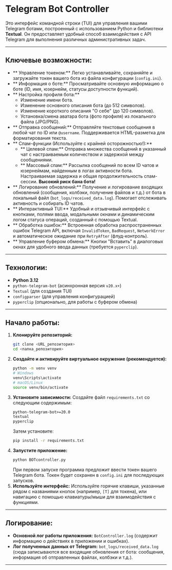 #  Telegram Bot Controller 

Это интерфейс командной строки (TUI) для управления вашими Telegram ботами, построенный с использованием Python и библиотеки **Textual**. Он предоставляет удобный способ взаимодействия с API Telegram для выполнения различных административных задач.

---

##  Ключевые возможности:

*   ** Управление токеном:** Легко устанавливайте, сохраняйте и загружайте токен вашего бота из файла конфигурации (`config.ini`).
*   ** Информация о боте:** Просматривайте основную информацию о боте (ID, имя, юзернейм, статусы доступности функций).
*   ** Настройка профиля бота:**
    *   Изменение имени бота.
    *   Изменение основного описания бота (до 512 символов).
    *   Изменение короткого описания "О себе" (до 120 символов).
    *   Установка/смена аватара бота (фото профиля) из локального файла (JPG/PNG).
*   ** Отправка сообщений:** Отправляйте текстовые сообщения в любой чат по ID или `@username`. Поддерживается HTML-разметка для форматирования текста.
*   ** Спам-функции (Используйте с крайней осторожностью!):**
    *   ** Целевой спам:** Отправка множества сообщений в указанный чат с настраиваемым количеством и задержкой между сообщениями.
    *   ** Массовый спам:** Рассылка сообщений по всем ID чатов и юзернеймам, найденным в логах активности бота. Настраиваемая задержка и общая продолжительность спам-сессии. **Высокий риск бана бота!**
*   ** Логирование обновлений:** Получение и логирование входящих обновлений (сообщения, колбэки, получение файлов и т.д.) от бота в локальный файл (`bot_logs/received_data.log`). Помогает отслеживать активность и собирать ID чатов.
*   ** Интерактивный TUI:** Удобный и отзывчивый интерфейс с кнопками, полями ввода, модальными окнами и динамическим логом статуса операций, созданный с помощью Textual.
*   ** Обработка ошибок:** Встроенная обработка распространенных ошибок Telegram API, включая `InvalidToken`, `BadRequest`, `NetworkError` и автоматическое ожидание при `RetryAfter` (флуд-контроль).
*   ** Управление буфером обмена:** Кнопки "Вставить" в диалоговых окнах для удобного ввода данных (требуется `pyperclip`).

---

##  Технологии:

*   **Python 3.12**
*   `python-telegram-bot` (асинхронная версия `v20.x+`)
*   `Textual` (для создания TUI)
*   `configparser` (для управления конфигурацией)
*   `pyperclip` (опционально, для работы с буфером обмена)

---

##  Начало работы:

1.  **Клонируйте репозиторий:**
    ```bash
    git clone <URL_репозитория>
    cd <папка_репозитория>
    ```
2.  **Создайте и активируйте виртуальное окружение (рекомендуется):**
    ```bash
    python -m venv venv
    # Windows
    venv\Scripts\activate
    # macOS/Linux
    source venv/bin/activate
    ```
3.  **Установите зависимости:**
    Создайте файл `requirements.txt` со следующим содержимым:
    ```txt
    python-telegram-bot>=20.0
    textual
    pyperclip
    ```
    Затем установите:
    ```bash
    pip install -r requirements.txt
    ```
4.  **Запустите приложение:**
    ```bash
    python BOTcontroller.py
    ```
    При первом запуске программа предложит ввести токен вашего Telegram бота. Токен будет сохранен в `config.ini` для последующих запусков.
5.  **Используйте интерфейс:**
    Используйте горячие клавиши, указанные рядом с названиями кнопок (например, `[T]` для токена), или навигацию с помощью клавиатуры/мыши для взаимодействия с функциями.

---

##  Логирование:

*   **Основной лог работы приложения:** `BotController.log` (содержит информацию о действиях в приложении и ошибках).
*   **Лог полученных данных от Telegram:** `bot_logs/received_data.log` (сюда записываются все входящие обновления от бота: сообщения, информация об отправленных файлах, колбэки и т.д.).

---
